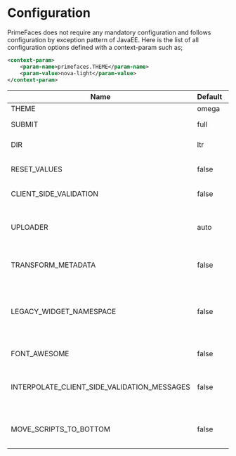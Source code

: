 # Configuration

PrimeFaces does not require any mandatory configuration and follows configuration by exception
pattern of JavaEE. Here is the list of all configuration options defined with a context-param such as;

```xml
<context-param>
    <param-name>primefaces.THEME</param-name>
    <param-value>nova-light</param-value>
</context-param>
```


| Name | Default | Description |
| --- | --- | --- |
| THEME | omega | Theme of the application. |
| SUBMIT | full | Defines ajax submit mode; 'full' or 'partial'. |
| DIR | ltr | Defines orientation; 'ltr' or 'rtl'. |
| RESET_VALUES | false | When enabled, AJAX updated inputs are always reseted. |
| CLIENT_SIDE_VALIDATION | false | Enables/disables global client side validation . |
| UPLOADER | auto | Defines uploader mode; 'auto', 'native' or 'commons'. 'auto' means 'native' on JSF2.2+, otherwise 'commons'. |
| TRANSFORM_METADATA | false | Transforms bean validation metadata to HTML attributes. |
| LEGACY_WIDGET_NAMESPACE | false | Enables window scope so that widgets can be accessed using widgetVar.method() in addition to default PF namespace approach like PF('widgetVar').method(). |
| FONT_AWESOME | false | Auto includes Font-Awesome 4.7. |
| INTERPOLATE_CLIENT_SIDE_VALIDATION_MESSAGES | false | Whether to load messages for the client side validation (CSV) from server via the MessageInterpolator. |
| MOVE_SCRIPTS_TO_BOTTOM | false | Moves all inline scripts to end of body tag for better performance and smaller html output. |